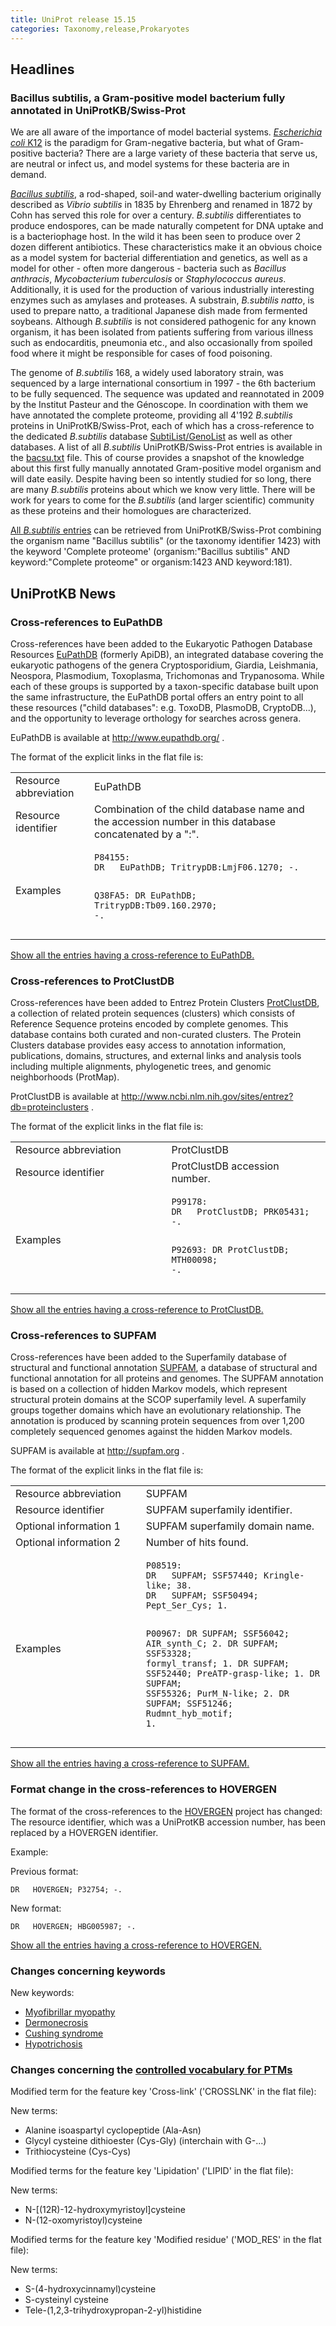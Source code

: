 ```yaml
---
title: UniProt release 15.15
categories: Taxonomy,release,Prokaryotes
---
```


## Headlines

### Bacillus subtilis, a Gram-positive model bacterium fully annotated in UniProtKB/Swiss-Prot

We are all aware of the importance of model bacterial systems. [*Escherichia coli* K12](http://www.ecogene.org/) is the paradigm for Gram-negative bacteria, but what of Gram-positive bacteria? There are a large variety of these bacteria that serve us, are neutral or infect us, and model systems for these bacteria are in demand.

[*Bacillus subtilis*](http://genodb.pasteur.fr/cgi-bin/WebObjects/GenoList.woa/wa/goToTaxoRank?level=Bacillus%20subtilis%20168), a rod-shaped, soil-and water-dwelling bacterium originally described as *Vibrio subtilis* in 1835 by Ehrenberg and renamed in 1872 by Cohn has served this role for over a century. *B.subtilis* differentiates to produce endospores, can be made naturally competent for DNA uptake and is a bacteriophage host. In the wild it has been seen to produce over 2 dozen different antibiotics. These characteristics make it an obvious choice as a model system for bacterial differentiation and genetics, as well as a model for other - often more dangerous - bacteria such as *Bacillus anthracis*, *Mycobacterium tuberculosis* or *Staphylococcus aureus*. Additionally, it is used for the production of various industrially interesting enzymes such as amylases and proteases. A substrain, *B.subtilis natto*, is used to prepare natto, a traditional Japanese dish made from fermented soybeans. Although *B.subtilis* is not considered pathogenic for any known organism, it has been isolated from patients suffering from various illness such as endocarditis, pneumonia etc., and also occasionally from spoiled food where it might be responsible for cases of food poisoning.

The genome of *B.subtilis* 168, a widely used laboratory strain, was sequenced by a large international consortium in 1997 - the 6th bacterium to be fully sequenced. The sequence was updated and reannotated in 2009 by the Institut Pasteur and the Génoscope. In coordination with them we have annotated the complete proteome, providing all 4'192 *B.subtilis* proteins in UniProtKB/Swiss-Prot, each of which has a cross-reference to the dedicated *B.subtilis* database [SubtiList/GenoList](http://genodb.pasteur.fr/cgi-bin/WebObjects/GenoList.woa/wa/goToTaxoRank?level=Bacillus%20subtilis%20168) as well as other databases. A list of all *B.subtilis* UniProtKB/Swiss-Prot entries is available in the [bacsu.txt](http://www.uniprot.org/docs/bacsu) file. This of course provides a snapshot of the knowledge about this first fully manually annotated Gram-positive model organism and will date easily. Despite having been so intently studied for so long, there are many *B.subtilis* proteins about which we know very little. There will be work for years to come for the *B.subtilis* (and larger scientific) community as these proteins and their homologues are characterized.

[All *B.subtilis* entries](http://www.uniprot.org/uniprot/?query=taxonomy:1423+AND+keyword:181) can be retrieved from UniProtKB/Swiss-Prot combining the organism name "Bacillus subtilis" (or the taxonomy identifier 1423) with the keyword 'Complete proteome' (organism:"Bacillus subtilis" AND keyword:"Complete proteome" or organism:1423 AND keyword:181).

## UniProtKB News

### Cross-references to EuPathDB

Cross-references have been added to the Eukaryotic Pathogen Database Resources [EuPathDB](http://www.eupathdb.org/) (formerly ApiDB), an integrated database covering the eukaryotic pathogens of the genera Cryptosporidium, Giardia, Leishmania, Neospora, Plasmodium, Toxoplasma, Trichomonas and Trypanosoma. While each of these groups is supported by a taxon-specific database built upon the same infrastructure, the EuPathDB portal offers an entry point to all these resources ("child databases": e.g. ToxoDB, PlasmoDB, CryptoDB...), and the opportunity to leverage orthology for searches across genera.

EuPathDB is available at <http://www.eupathdb.org/> .

The format of the explicit links in the flat file is:

<table><colgroup><col style="width: 25%" /><col style="width: 75%" /></colgroup><tbody><tr class="odd"><td>Resource abbreviation</td><td>EuPathDB</td></tr><tr class="even"><td>Resource identifier</td><td>Combination of the child database name and the accession number in this database concatenated by a ":".</td></tr><tr class="odd"><td>Examples</td><td><pre><code>P84155:
DR   EuPathDB; TritrypDB:LmjF06.1270; -.

Q38FA5:
DR   EuPathDB; TritrypDB:Tb09.160.2970; -.</code></pre></td></tr></tbody></table>

[Show all the entries having a cross-reference to EuPathDB.](http://www.uniprot.org/uniprot/?query=database:EuPathDB)

### Cross-references to ProtClustDB

Cross-references have been added to Entrez Protein Clusters [ProtClustDB](http://www.ncbi.nlm.nih.gov/sites/entrez?db=proteinclusters), a collection of related protein sequences (clusters) which consists of Reference Sequence proteins encoded by complete genomes. This database contains both curated and non-curated clusters. The Protein Clusters database provides easy access to annotation information, publications, domains, structures, and external links and analysis tools including multiple alignments, phylogenetic trees, and genomic neighborhoods (ProtMap).

ProtClustDB is available at <http://www.ncbi.nlm.nih.gov/sites/entrez?db=proteinclusters> .

The format of the explicit links in the flat file is:

<table><colgroup><col style="width: 49%" /><col style="width: 50%" /></colgroup><tbody><tr class="odd"><td>Resource abbreviation</td><td>ProtClustDB</td></tr><tr class="even"><td>Resource identifier</td><td>ProtClustDB accession number.</td></tr><tr class="odd"><td>Examples</td><td><pre><code>P99178:
DR   ProtClustDB; PRK05431; -.

P92693:
DR   ProtClustDB; MTH00098; -.</code></pre></td></tr></tbody></table>

[Show all the entries having a cross-reference to ProtClustDB.](http://www.uniprot.org/uniprot/?query=database:ProtClustDB)

### Cross-references to SUPFAM

Cross-references have been added to the Superfamily database of structural and functional annotation [SUPFAM](http://supfam.org), a database of structural and functional annotation for all proteins and genomes. The SUPFAM annotation is based on a collection of hidden Markov models, which represent structural protein domains at the SCOP superfamily level. A superfamily groups together domains which have an evolutionary relationship. The annotation is produced by scanning protein sequences from over 1,200 completely sequenced genomes against the hidden Markov models.

SUPFAM is available at <http://supfam.org> .

The format of the explicit links in the flat file is:

<table><colgroup><col style="width: 41%" /><col style="width: 58%" /></colgroup><tbody><tr class="odd"><td>Resource abbreviation</td><td>SUPFAM</td></tr><tr class="even"><td>Resource identifier</td><td>SUPFAM superfamily identifier.</td></tr><tr class="odd"><td>Optional information 1</td><td>SUPFAM superfamily domain name.</td></tr><tr class="even"><td>Optional information 2</td><td>Number of hits found.</td></tr><tr class="odd"><td>Examples</td><td><pre><code>P08519:
DR   SUPFAM; SSF57440; Kringle-like; 38.
DR   SUPFAM; SSF50494; Pept_Ser_Cys; 1.

P00967:
DR   SUPFAM; SSF56042; AIR_synth_C; 2.
DR   SUPFAM; SSF53328; formyl_transf; 1.
DR   SUPFAM; SSF52440; PreATP-grasp-like; 1.
DR   SUPFAM; SSF55326; PurM_N-like; 2.
DR   SUPFAM; SSF51246; Rudmnt_hyb_motif; 1.</code></pre></td></tr></tbody></table>

[Show all the entries having a cross-reference to SUPFAM.](http://www.uniprot.org/uniprot/?query=database%3ASUPFAM&sort=score)

### Format change in the cross-references to HOVERGEN

The format of the cross-references to the [HOVERGEN](http://pbil.univ-lyon1.fr/databases/hovergen.php) project has changed: The resource identifier, which was a UniProtKB accession number, has been replaced by a HOVERGEN identifier.

Example:

Previous format:

    DR   HOVERGEN; P32754; -.

New format:

    DR   HOVERGEN; HBG005987; -.

[Show all the entries having a cross-reference to HOVERGEN.](http://www.uniprot.org/uniprot/?query=database%3AHOVERGEN&sort=score)

### Changes concerning keywords

New keywords:

-   [Myofibrillar myopathy](http://www.uniprot.org/keywords/KW-1060)
-   [Dermonecrosis](http://www.uniprot.org/keywords/KW-1061)
-   [Cushing syndrome](http://www.uniprot.org/keywords/KW-1062)
-   [Hypotrichosis](http://www.uniprot.org/keywords/KW-1063)

### Changes concerning the [controlled vocabulary for PTMs](https://ftp.uniprot.org/pub/databases/uniprot/current_release/knowledgebase/complete/docs/ptmlist)

Modified term for the feature key 'Cross-link' ('CROSSLNK' in the flat file):

New terms:

-   Alanine isoaspartyl cyclopeptide (Ala-Asn)
-   Glycyl cysteine dithioester (Cys-Gly) (interchain with G-...)
-   Trithiocysteine (Cys-Cys)

Modified terms for the feature key 'Lipidation' ('LIPID' in the flat file):

New terms:

-   N-\[(12R)-12-hydroxymyristoyl\]cysteine
-   N-(12-oxomyristoyl)cysteine

Modified terms for the feature key 'Modified residue' ('MOD\_RES' in the flat file):

New terms:

-   S-(4-hydroxycinnamyl)cysteine
-   S-cysteinyl cysteine
-   Tele-(1,2,3-trihydroxypropan-2-yl)histidine
